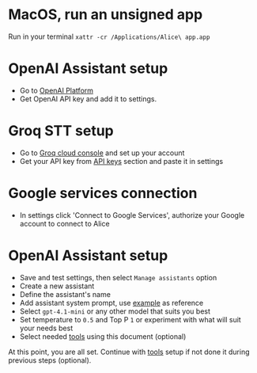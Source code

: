 # MacOS, run an unsigned app

Run in your terminal `xattr -cr /Applications/Alice\ app.app`

#  OpenAI Assistant setup

- Go to [OpenAI Platform](https://platform.openai.com/assistants)
- Get OpenAI API key and add it to settings.

# Groq STT setup

- Go to [Groq cloud console](https://console.groq.com/home)  and set up your account
- Get your API key from [API keys](https://console.groq.com/keys) section and paste it in settings

# Google services connection

- In settings click 'Connect to Google Services', authorize your Google account to connect to Alice

# OpenAI Assistant setup

- Save and test settings, then select `Manage assistants` option
- Create a new assistant
- Define the assistant's name
- Add assistant system prompt, use [example](https://github.com/pmbstyle/Alice/blob/main/docs/systemPrompt.md) as reference
- Select `gpt-4.1-mini` or any other model that suits you best
- Set temperature to `0.5` and Top P `1` or experiment with what will suit your needs best
- Select needed [tools](https://github.com/pmbstyle/Alice/blob/main/docs/toolsInstructions.md) using this document (optional)

At this point, you are all set.
Continue with [tools](https://github.com/pmbstyle/Alice/blob/main/docs/toolsInstructions.md) setup if not done it during previous steps (optional).
